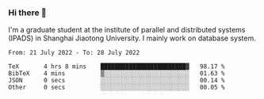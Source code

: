 ### Hi there 👋

I'm a graduate student at the institute of parallel and distributed systems (IPADS) in Shanghai Jiaotong University. I mainly work on database system.

<!--START_SECTION:waka-->

```text
From: 21 July 2022 - To: 28 July 2022

TeX       4 hrs 8 mins    ████████████████████████▓   98.17 %
BibTeX    4 mins          ▒░░░░░░░░░░░░░░░░░░░░░░░░   01.63 %
JSON      0 secs          ░░░░░░░░░░░░░░░░░░░░░░░░░   00.14 %
Other     0 secs          ░░░░░░░░░░░░░░░░░░░░░░░░░   00.05 %
```

<!--END_SECTION:waka-->

<!--
**yqmmm/yqmmm** is a ✨ _special_ ✨ repository because its `README.md` (this file) appears on your GitHub profile.

Here are some ideas to get you started:

- 🔭 I’m currently working on ...
- 🌱 I’m currently learning ...
- 👯 I’m looking to collaborate on ...
- 🤔 I’m looking for help with ...
- 💬 Ask me about ...
- 📫 How to reach me: ...
- 😄 Pronouns: ...
- ⚡ Fun fact: ...
-->
